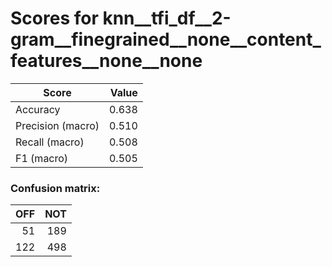 # Scores for knn__tfi_df__2-gram__finegrained__none__content_features__none__none
|      Score      |Value|
|-----------------|----:|
|Accuracy         |0.638|
|Precision (macro)|0.510|
|Recall (macro)   |0.508|
|F1 (macro)       |0.505|

### Confusion matrix:
|OFF|NOT|
|--:|--:|
| 51|189|
|122|498|
